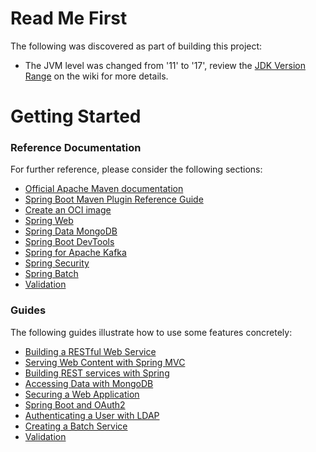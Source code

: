 # Read Me First
The following was discovered as part of building this project:

* The JVM level was changed from '11' to '17', review the [JDK Version Range](https://github.com/spring-projects/spring-framework/wiki/Spring-Framework-Versions#jdk-version-range) on the wiki for more details.

# Getting Started

### Reference Documentation
For further reference, please consider the following sections:

* [Official Apache Maven documentation](https://maven.apache.org/guides/index.html)
* [Spring Boot Maven Plugin Reference Guide](https://docs.spring.io/spring-boot/docs/3.1.3/maven-plugin/reference/html/)
* [Create an OCI image](https://docs.spring.io/spring-boot/docs/3.1.3/maven-plugin/reference/html/#build-image)
* [Spring Web](https://docs.spring.io/spring-boot/docs/3.1.3/reference/htmlsingle/index.html#web)
* [Spring Data MongoDB](https://docs.spring.io/spring-boot/docs/3.1.3/reference/htmlsingle/index.html#data.nosql.mongodb)
* [Spring Boot DevTools](https://docs.spring.io/spring-boot/docs/3.1.3/reference/htmlsingle/index.html#using.devtools)
* [Spring for Apache Kafka](https://docs.spring.io/spring-boot/docs/3.1.3/reference/htmlsingle/index.html#messaging.kafka)
* [Spring Security](https://docs.spring.io/spring-boot/docs/3.1.3/reference/htmlsingle/index.html#web.security)
* [Spring Batch](https://docs.spring.io/spring-boot/docs/3.1.3/reference/htmlsingle/index.html#howto.batch)
* [Validation](https://docs.spring.io/spring-boot/docs/3.1.3/reference/htmlsingle/index.html#io.validation)

### Guides
The following guides illustrate how to use some features concretely:

* [Building a RESTful Web Service](https://spring.io/guides/gs/rest-service/)
* [Serving Web Content with Spring MVC](https://spring.io/guides/gs/serving-web-content/)
* [Building REST services with Spring](https://spring.io/guides/tutorials/rest/)
* [Accessing Data with MongoDB](https://spring.io/guides/gs/accessing-data-mongodb/)
* [Securing a Web Application](https://spring.io/guides/gs/securing-web/)
* [Spring Boot and OAuth2](https://spring.io/guides/tutorials/spring-boot-oauth2/)
* [Authenticating a User with LDAP](https://spring.io/guides/gs/authenticating-ldap/)
* [Creating a Batch Service](https://spring.io/guides/gs/batch-processing/)
* [Validation](https://spring.io/guides/gs/validating-form-input/)


